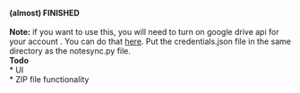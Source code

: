 <b>(almost) FINISHED</b><br><br>
<b>Note:</b> if you want to use this, you will need to turn on google drive api for your account . You can do that <a href="https://developers.google.com/drive/api/v3/quickstart/python">here</a>. Put the credentials.json file in the same directory as the notesync.py file.<br>
<b>Todo</b><br>
	* UI <br>
	* ZIP file functionality 
